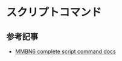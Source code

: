 # スクリプトコマンド

## 参考記事

- [MMBN6 complete script command docs](https://forums.therockmanexezone.com/viewtopic.php?f=10&t=5370&p=344093&hilit=bn6#p344093)

